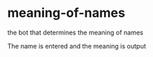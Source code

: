 # meaning-of-names
the bot that determines the meaning of names


The name is entered and the meaning is output
